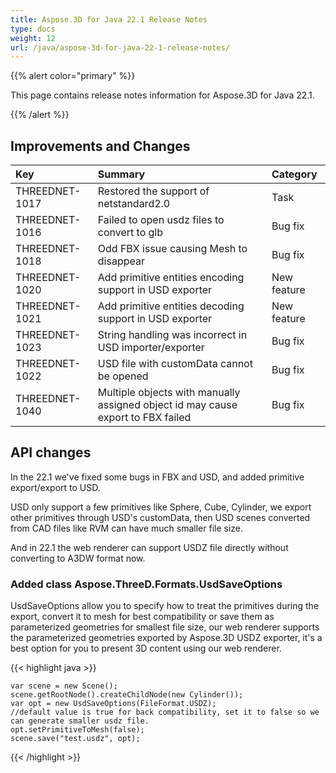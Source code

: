 ```yaml
---
title: Aspose.3D for Java 22.1 Release Notes
type: docs
weight: 12
url: /java/aspose-3d-for-java-22-1-release-notes/
---
```


{{% alert color="primary" %}}

This page contains release notes information for Aspose.3D for Java 22.1.

{{% /alert %}}
## **Improvements and Changes**

|**Key**|**Summary**|**Category**|
| :- | :- | :- |
| THREEDNET-1017 | Restored the support of netstandard2.0 | Task |
| THREEDNET-1016 | Failed to open usdz files to convert to glb | Bug fix |
| THREEDNET-1018 | Odd FBX issue causing Mesh to disappear | Bug fix |
| THREEDNET-1020 | Add primitive entities encoding support in USD exporter | New feature |
| THREEDNET-1021 | Add primitive entities decoding support in USD exporter | New feature |
| THREEDNET-1023 | String handling was incorrect in USD importer/exporter | Bug fix |
| THREEDNET-1022 | USD file with customData cannot be opened | Bug fix |
| THREEDNET-1040 | Multiple objects with manually assigned object id may cause export to FBX failed | Bug fix |


## API changes ##


In the 22.1 we've fixed some bugs in FBX and USD, and added primitive export/export to USD.

USD only support a few primitives like Sphere, Cube, Cylinder, we export other primitives through USD's customData, then USD scenes converted from CAD files like RVM can have much smaller file size.

And in 22.1 the web renderer can support USDZ file directly without converting to A3DW format now.


### Added class Aspose.ThreeD.Formats.UsdSaveOptions

UsdSaveOptions allow you to specify how to treat the primitives during the export, convert it to mesh for best compatibility or save them as parameterized geometries for smallest file size, our web renderer supports the parameterized geometries exported by Aspose.3D USDZ exporter, it's a best option for you to present 3D content using our web renderer.



{{< highlight java >}}

    var scene = new Scene();
    scene.getRootNode().createChildNode(new Cylinder());
    var opt = new UsdSaveOptions(FileFormat.USDZ);
    //default value is true for back compatibility, set it to false so we can generate smaller usdz file.
    opt.setPrimitiveToMesh(false);
    scene.save("test.usdz", opt);

{{< /highlight >}}
